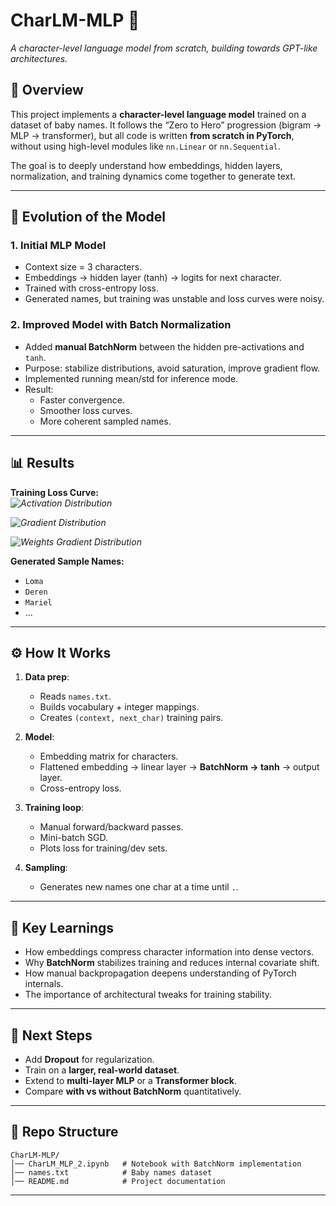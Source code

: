# CharLM-MLP 🚀
*A character-level language model from scratch, building towards GPT-like architectures.*

## 📖 Overview
This project implements a **character-level language model** trained on a dataset of baby names. It follows the “Zero to Hero” progression (bigram → MLP → transformer), but all code is written **from scratch in PyTorch**, without using high-level modules like `nn.Linear` or `nn.Sequential`.

The goal is to deeply understand how embeddings, hidden layers, normalization, and training dynamics come together to generate text.

---

## 🔄 Evolution of the Model

### **1. Initial MLP Model**
- Context size = 3 characters.  
- Embeddings → hidden layer (tanh) → logits for next character.  
- Trained with cross-entropy loss.  
- Generated names, but training was unstable and loss curves were noisy.  

### **2. Improved Model with Batch Normalization**
- Added **manual BatchNorm** between the hidden pre-activations and `tanh`.  
- Purpose: stabilize distributions, avoid saturation, improve gradient flow.  
- Implemented running mean/std for inference mode.  
- Result:  
  - Faster convergence.  
  - Smoother loss curves.  
  - More coherent sampled names.  

---

## 📊 Results

**Training Loss Curve:**  
*![Activation Distribution](<img width="1601" height="374" alt="image" src="https://github.com/user-attachments/assets/47871885-3bf6-4152-8bac-f1bb782b5dbe" />)*  

*![Gradient Distribution](<img width="1606" height="374" alt="image" src="https://github.com/user-attachments/assets/c6d75c13-0b59-4579-bae9-475d18eebd41" />)*

*![Weights Gradient Distribution](<img width="1606" height="374" alt="image" src="https://github.com/user-attachments/assets/25fdc73c-b82f-4b01-bd6b-72bcebc11dfc" />)*

**Generated Sample Names:**  
- `Loma`  
- `Deren`  
- `Mariel`  
- …  

---

## ⚙️ How It Works
1. **Data prep**:  
   - Reads `names.txt`.  
   - Builds vocabulary + integer mappings.  
   - Creates `(context, next_char)` training pairs.  

2. **Model**:  
   - Embedding matrix for characters.  
   - Flattened embedding → linear layer → **BatchNorm → tanh** → output layer.  
   - Cross-entropy loss.  

3. **Training loop**:  
   - Manual forward/backward passes.  
   - Mini-batch SGD.  
   - Plots loss for training/dev sets.  

4. **Sampling**:  
   - Generates new names one char at a time until `.`.  

---

## 🧠 Key Learnings
- How embeddings compress character information into dense vectors.  
- Why **BatchNorm** stabilizes training and reduces internal covariate shift.  
- How manual backpropagation deepens understanding of PyTorch internals.  
- The importance of architectural tweaks for training stability.  

---

## 🚀 Next Steps
- Add **Dropout** for regularization.  
- Train on a **larger, real-world dataset**.  
- Extend to **multi-layer MLP** or a **Transformer block**.  
- Compare **with vs without BatchNorm** quantitatively.  

---

## 📂 Repo Structure
```
CharLM-MLP/
│── CharLM_MLP_2.ipynb   # Notebook with BatchNorm implementation
│── names.txt            # Baby names dataset
│── README.md            # Project documentation
```

---
 
